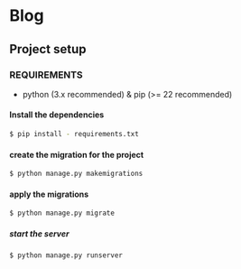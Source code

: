 # Blog

## Project setup

### REQUIREMENTS

- python (3.x recommended) & pip (>= 22 recommended)

#### Install the dependencies

```sh
$ pip install - requirements.txt
```

#### create the migration for the project

```sh
$ python manage.py makemigrations
```

#### apply the migrations

```sh
$ python manage.py migrate
```

##### start the server

```sh
$ python manage.py runserver
```